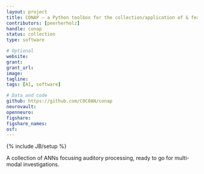 ```yaml
---
layout: project
title: CONAP – a Python toolbox for the collection/application of & feature extraction from deep neural networks for auditory processing
contributors: [peerherholz]
handle: conap
status: collection
type: software

# Optional
website:
grant:
grant_url:
image:
tagline:
tags: [AI, software]

# Data and code
github: https://github.com/C0C0AN/conap
neurovault:
openneuro:
figshare:
figshare_names:
osf:
---
```

{% include JB/setup %}

A collection of ANNs focusing auditory processing, ready to go for multi-modal investigations.

